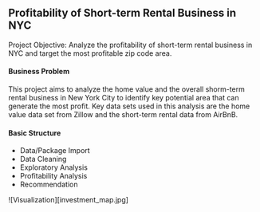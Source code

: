 ## Profitability of Short-term Rental Business in NYC
Project Objective: Analyze the profitability of short-term rental business in NYC and target the most profitable zip code area.


#### Business Problem
This project aims to analyze the home value and the overall shorm-term rental business in New York City to identify key potential area that can generate the most profit. Key data sets used in this analysis are the home value data set from Zillow and the short-term rental data from AirBnB.

#### Basic Structure
- Data/Package Import 
- Data Cleaning
- Exploratory Analysis
- Profitability Analysis
- Recommendation

![Visualization][investment_map.jpg]
